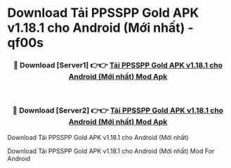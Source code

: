 # Download Tải PPSSPP Gold APK v1.18.1 cho Android (Mới nhất) - qf00s


<div align="center">
<h3>🔴 Download [Server1] 👉👉 <a href="https://apk-comot.site?title=Tải_PPSSPP_Gold_APK_v1.18.1_cho_Android_(Mới_nhất)">Tải PPSSPP Gold APK v1.18.1 cho Android (Mới nhất) Mod Apk</a></h3><br>
<h3>🔴 Download [Server2] 👉👉 <a href="https://apk-comot.site?title=Tải_PPSSPP_Gold_APK_v1.18.1_cho_Android_(Mới_nhất)">Tải PPSSPP Gold APK v1.18.1 cho Android (Mới nhất) Mod Apk</a></h3>
</div>



Download Tải PPSSPP Gold APK v1.18.1 cho Android (Mới nhất) 

Download Tải PPSSPP Gold APK v1.18.1 cho Android (Mới nhất) Mod For Android